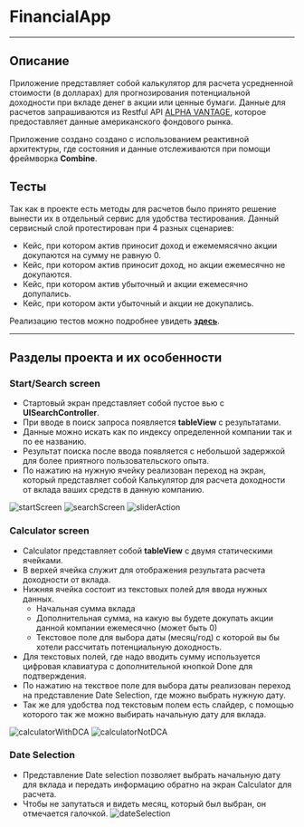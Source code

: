 # FinancialApp

____

## Описание

Приложение представляет собой калькулятор для расчета усредненной стоимости (в долларах) для прогнозирования потенциальной доходности при вкладе денег в акции или ценные бумаги. Данные для расчетов запрашиваются из Restful API [ALPHA VANTAGE](https://www.alphavantage.co), которое предоставляет данные американского фондового рынка.

Приложение создано создано с использованием реактивной архитектуры, где состояния и данные отслеживаются при помощи фреймворка __Combine__.

## Тесты

Так как в проекте есть методы для расчетов было принято решение вынести их в отдельный сервис для удобства тестирования. Данный сервисный слой протестирован при 4 разных сценариев:

+ Кейс, при котором актив приносит доход и ежемемясячно акции докупаются на сумму не равную 0.
+ Кейс, при котором актив приносит доход, но акции ежемесячно не докупаются.
+ Кейс, при котором актив убыточный и акции ежемесячно допупались.
+ Кейс, при котором акти убыточный и акции не докупались.

Реализацию тестов можно подробнее увидеть __[здесь](https://github.com/Olegajaro/FinancialApp/blob/main/FinancialAppTests/DCAServiceTests.swift)__.

____

## Разделы проекта и их особенности

### Start/Search screen
+ Стартовый экран представляет собой пустое вью с __UISearchController__.
+ При вводе в поиск запроса появляется __tableView__ c результатами.
+ Данные можно искать как по индексу определенной компании так и по ее названию.
+ Результат поиска после ввода появляется с небольшой задержкой для более приятного пользовательского опыта.
+ По нажатию на нужную ячейку реализован переход на экран, который представляет собой Калькулятор для расчета доходности от вклада ваших средств в данную компанию.

![startScreen](/Screenshots/startScreen.png) ![searchScreen](/Screenshots/SearchScreen.png)
![sliderAction](https://media.giphy.com/media/K1OS0kS8VdmC48UYYm/giphy.gif)

### Calculator screen
+ Calculator представляет собой __tableView__ c двумя статическими ячейками.
+ В верхей ячейка служит для отображения результата расчета доходности от вклада.
+ Нижняя ячейка состоит из текстовых полей для ввода нужных данных.
  + Начальная сумма вклада
  + Дополнительная сумма, на какую вы будете докупать акции данной компании ежемесячно (может быть 0)
  + Текстовое поле для выбора даты (месяц/год) с которой вы бы хотели рассчитать потенциальную доходность. 
+ Для текстовых полей, где надо вводить сумму используется цифровая клавиатура с дополнительной кнопкой Done для подтверждения.
+ По нажатию на текствое поле для выбора даты реализован переход на представление Date Selection, где можно выбрать нужную дату.
+ Так же для удобства под текстовым полем есть слайдер, с помощью которого так же можно выбирать начальную дату для вклада.

![calculatorWithDCA](/Screenshots/CalculatorWithDCA.png) ![calculatorNotDCA](/Screenshots/CalculatorLosingResult.png)

### Date Selection
+ Представление Date selection позволяет выбрать начальную дату для вклада и передать информацию обратно на экран Calculator для расчета.
+ Чтобы не запутаться и видеть месяц, который был выбран, он отмечается галочкой.
![dateSelection](/Screenshots/DateSelectionScreen.png)
